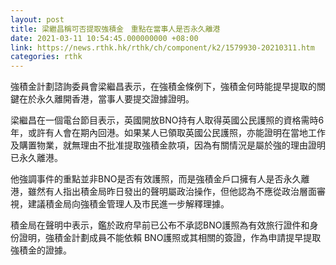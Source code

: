 ```yaml
---
layout: post
title: 梁繼昌稱可否提取強積金　重點在當事人是否永久離港
date: 2021-03-11 10:54:45.000000000 +08:00
link: https://news.rthk.hk/rthk/ch/component/k2/1579930-20210311.htm
categories: rthk
---
```


強積金計劃諮詢委員會梁繼昌表示，在強積金條例下，強積金何時能提早提取的關鍵在於永久離開香港，當事人要提交證據證明。

梁繼昌在一個電台節目表示，英國開放BNO持有人取得英國公民護照的資格需時6年，或許有人會在期內回港。如果某人已領取英國公民護照，亦能證明在當地工作及購置物業，就無理由不批准提取強積金款項，因為有關情況是屬於強的理由證明已永久離港。

他強調事件的重點並非BNO是否有效護照，而是強積金戶口擁有人是否永久離港，雖然有人指出積金局昨日發出的聲明屬政治操作，但他認為不應從政治層面審視，建議積金局向強積金管理人及市民進一步解釋理據。

積金局在聲明中表示，鑑於政府早前已公布不承認BNO護照為有效旅行證件和身份證明，強積金計劃成員不能依賴 BNO護照或其相關的簽證，作為申請提早提取強積金的證據。
